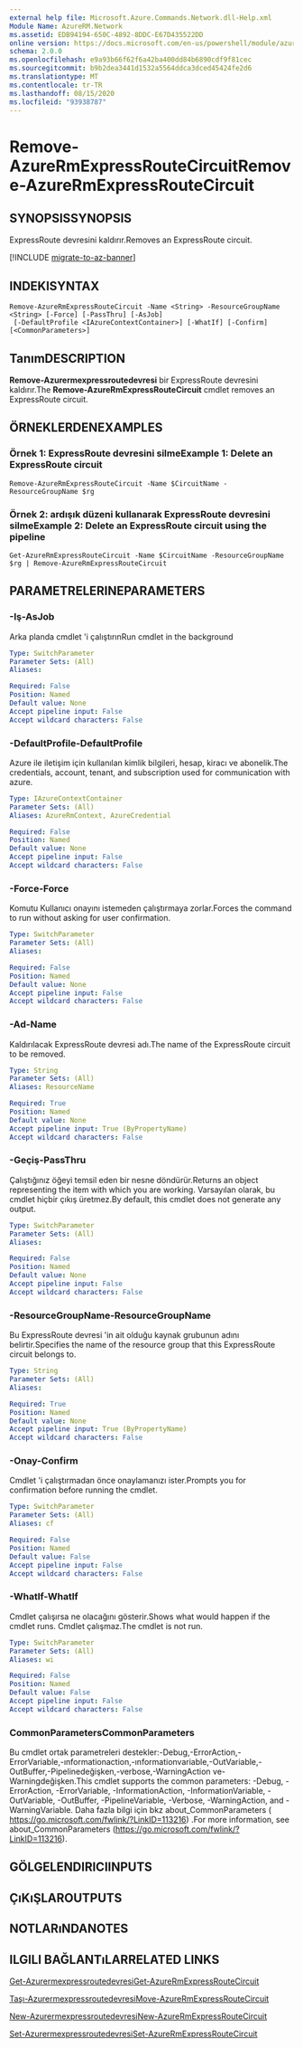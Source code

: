 ```yaml
---
external help file: Microsoft.Azure.Commands.Network.dll-Help.xml
Module Name: AzureRM.Network
ms.assetid: EDB94194-650C-4892-8DDC-E67D435522DD
online version: https://docs.microsoft.com/en-us/powershell/module/azurerm.network/remove-azurermexpressroutecircuit
schema: 2.0.0
ms.openlocfilehash: e9a93b66f62f6a42ba400dd84b6890cdf9f81cec
ms.sourcegitcommit: b9b2dea3441d1532a5564ddca3dced45424fe2d6
ms.translationtype: MT
ms.contentlocale: tr-TR
ms.lasthandoff: 08/15/2020
ms.locfileid: "93938787"
---
```

# <span data-ttu-id="03259-101">Remove-AzureRmExpressRouteCircuit</span><span class="sxs-lookup"><span data-stu-id="03259-101">Remove-AzureRmExpressRouteCircuit</span></span>

## <span data-ttu-id="03259-102">SYNOPSIS</span><span class="sxs-lookup"><span data-stu-id="03259-102">SYNOPSIS</span></span>
<span data-ttu-id="03259-103">ExpressRoute devresini kaldırır.</span><span class="sxs-lookup"><span data-stu-id="03259-103">Removes an ExpressRoute circuit.</span></span>

[!INCLUDE [migrate-to-az-banner](../../includes/migrate-to-az-banner.md)]

## <span data-ttu-id="03259-104">INDEKI</span><span class="sxs-lookup"><span data-stu-id="03259-104">SYNTAX</span></span>

```
Remove-AzureRmExpressRouteCircuit -Name <String> -ResourceGroupName <String> [-Force] [-PassThru] [-AsJob]
 [-DefaultProfile <IAzureContextContainer>] [-WhatIf] [-Confirm] [<CommonParameters>]
```

## <span data-ttu-id="03259-105">Tanım</span><span class="sxs-lookup"><span data-stu-id="03259-105">DESCRIPTION</span></span>
<span data-ttu-id="03259-106">**Remove-Azurermexpressroutedevresi** bir ExpressRoute devresini kaldırır.</span><span class="sxs-lookup"><span data-stu-id="03259-106">The **Remove-AzureRmExpressRouteCircuit** cmdlet removes an ExpressRoute circuit.</span></span>

## <span data-ttu-id="03259-107">ÖRNEKLERDEN</span><span class="sxs-lookup"><span data-stu-id="03259-107">EXAMPLES</span></span>

### <span data-ttu-id="03259-108">Örnek 1: ExpressRoute devresini silme</span><span class="sxs-lookup"><span data-stu-id="03259-108">Example 1: Delete an ExpressRoute circuit</span></span>
```
Remove-AzureRmExpressRouteCircuit -Name $CircuitName -ResourceGroupName $rg
```

### <span data-ttu-id="03259-109">Örnek 2: ardışık düzeni kullanarak ExpressRoute devresini silme</span><span class="sxs-lookup"><span data-stu-id="03259-109">Example 2: Delete an ExpressRoute circuit using the pipeline</span></span>
```
Get-AzureRmExpressRouteCircuit -Name $CircuitName -ResourceGroupName $rg | Remove-AzureRmExpressRouteCircuit
```

## <span data-ttu-id="03259-110">PARAMETRELERINE</span><span class="sxs-lookup"><span data-stu-id="03259-110">PARAMETERS</span></span>

### <span data-ttu-id="03259-111">-Iş</span><span class="sxs-lookup"><span data-stu-id="03259-111">-AsJob</span></span>
<span data-ttu-id="03259-112">Arka planda cmdlet 'i çalıştırın</span><span class="sxs-lookup"><span data-stu-id="03259-112">Run cmdlet in the background</span></span>

```yaml
Type: SwitchParameter
Parameter Sets: (All)
Aliases: 

Required: False
Position: Named
Default value: None
Accept pipeline input: False
Accept wildcard characters: False
```

### <span data-ttu-id="03259-113">-DefaultProfile</span><span class="sxs-lookup"><span data-stu-id="03259-113">-DefaultProfile</span></span>
<span data-ttu-id="03259-114">Azure ile iletişim için kullanılan kimlik bilgileri, hesap, kiracı ve abonelik.</span><span class="sxs-lookup"><span data-stu-id="03259-114">The credentials, account, tenant, and subscription used for communication with azure.</span></span>

```yaml
Type: IAzureContextContainer
Parameter Sets: (All)
Aliases: AzureRmContext, AzureCredential

Required: False
Position: Named
Default value: None
Accept pipeline input: False
Accept wildcard characters: False
```

### <span data-ttu-id="03259-115">-Force</span><span class="sxs-lookup"><span data-stu-id="03259-115">-Force</span></span>
<span data-ttu-id="03259-116">Komutu Kullanıcı onayını istemeden çalıştırmaya zorlar.</span><span class="sxs-lookup"><span data-stu-id="03259-116">Forces the command to run without asking for user confirmation.</span></span>

```yaml
Type: SwitchParameter
Parameter Sets: (All)
Aliases: 

Required: False
Position: Named
Default value: None
Accept pipeline input: False
Accept wildcard characters: False
```

### <span data-ttu-id="03259-117">-Ad</span><span class="sxs-lookup"><span data-stu-id="03259-117">-Name</span></span>
<span data-ttu-id="03259-118">Kaldırılacak ExpressRoute devresi adı.</span><span class="sxs-lookup"><span data-stu-id="03259-118">The name of the ExpressRoute circuit to be removed.</span></span>

```yaml
Type: String
Parameter Sets: (All)
Aliases: ResourceName

Required: True
Position: Named
Default value: None
Accept pipeline input: True (ByPropertyName)
Accept wildcard characters: False
```

### <span data-ttu-id="03259-119">-Geçiş</span><span class="sxs-lookup"><span data-stu-id="03259-119">-PassThru</span></span>
<span data-ttu-id="03259-120">Çalıştığınız öğeyi temsil eden bir nesne döndürür.</span><span class="sxs-lookup"><span data-stu-id="03259-120">Returns an object representing the item with which you are working.</span></span> <span data-ttu-id="03259-121">Varsayılan olarak, bu cmdlet hiçbir çıkış üretmez.</span><span class="sxs-lookup"><span data-stu-id="03259-121">By default, this cmdlet does not generate any output.</span></span>

```yaml
Type: SwitchParameter
Parameter Sets: (All)
Aliases: 

Required: False
Position: Named
Default value: None
Accept pipeline input: False
Accept wildcard characters: False
```

### <span data-ttu-id="03259-122">-ResourceGroupName</span><span class="sxs-lookup"><span data-stu-id="03259-122">-ResourceGroupName</span></span>
<span data-ttu-id="03259-123">Bu ExpressRoute devresi 'in ait olduğu kaynak grubunun adını belirtir.</span><span class="sxs-lookup"><span data-stu-id="03259-123">Specifies the name of the resource group that this ExpressRoute circuit belongs to.</span></span>

```yaml
Type: String
Parameter Sets: (All)
Aliases: 

Required: True
Position: Named
Default value: None
Accept pipeline input: True (ByPropertyName)
Accept wildcard characters: False
```

### <span data-ttu-id="03259-124">-Onay</span><span class="sxs-lookup"><span data-stu-id="03259-124">-Confirm</span></span>
<span data-ttu-id="03259-125">Cmdlet 'i çalıştırmadan önce onaylamanızı ister.</span><span class="sxs-lookup"><span data-stu-id="03259-125">Prompts you for confirmation before running the cmdlet.</span></span>

```yaml
Type: SwitchParameter
Parameter Sets: (All)
Aliases: cf

Required: False
Position: Named
Default value: False
Accept pipeline input: False
Accept wildcard characters: False
```

### <span data-ttu-id="03259-126">-WhatIf</span><span class="sxs-lookup"><span data-stu-id="03259-126">-WhatIf</span></span>
<span data-ttu-id="03259-127">Cmdlet çalışırsa ne olacağını gösterir.</span><span class="sxs-lookup"><span data-stu-id="03259-127">Shows what would happen if the cmdlet runs.</span></span>
<span data-ttu-id="03259-128">Cmdlet çalışmaz.</span><span class="sxs-lookup"><span data-stu-id="03259-128">The cmdlet is not run.</span></span>

```yaml
Type: SwitchParameter
Parameter Sets: (All)
Aliases: wi

Required: False
Position: Named
Default value: False
Accept pipeline input: False
Accept wildcard characters: False
```

### <span data-ttu-id="03259-129">CommonParameters</span><span class="sxs-lookup"><span data-stu-id="03259-129">CommonParameters</span></span>
<span data-ttu-id="03259-130">Bu cmdlet ortak parametreleri destekler:-Debug,-ErrorAction,-ErrorVariable,-ınformationaction,-ınformationvariable,-OutVariable,-OutBuffer,-Pipelinedeğişken,-verbose,-WarningAction ve-Warningdeğişken.</span><span class="sxs-lookup"><span data-stu-id="03259-130">This cmdlet supports the common parameters: -Debug, -ErrorAction, -ErrorVariable, -InformationAction, -InformationVariable, -OutVariable, -OutBuffer, -PipelineVariable, -Verbose, -WarningAction, and -WarningVariable.</span></span> <span data-ttu-id="03259-131">Daha fazla bilgi için bkz about_CommonParameters ( https://go.microsoft.com/fwlink/?LinkID=113216) .</span><span class="sxs-lookup"><span data-stu-id="03259-131">For more information, see about_CommonParameters (https://go.microsoft.com/fwlink/?LinkID=113216).</span></span>

## <span data-ttu-id="03259-132">GÖLGELENDIRICI</span><span class="sxs-lookup"><span data-stu-id="03259-132">INPUTS</span></span>

## <span data-ttu-id="03259-133">ÇıKıŞLAR</span><span class="sxs-lookup"><span data-stu-id="03259-133">OUTPUTS</span></span>

## <span data-ttu-id="03259-134">NOTLARıNDA</span><span class="sxs-lookup"><span data-stu-id="03259-134">NOTES</span></span>

## <span data-ttu-id="03259-135">ILGILI BAĞLANTıLAR</span><span class="sxs-lookup"><span data-stu-id="03259-135">RELATED LINKS</span></span>

[<span data-ttu-id="03259-136">Get-Azurermexpressroutedevresi</span><span class="sxs-lookup"><span data-stu-id="03259-136">Get-AzureRmExpressRouteCircuit</span></span>](Get-AzureRmExpressRouteCircuit.md)

[<span data-ttu-id="03259-137">Taşı-Azurermexpressroutedevresi</span><span class="sxs-lookup"><span data-stu-id="03259-137">Move-AzureRmExpressRouteCircuit</span></span>](Move-AzureRmExpressRouteCircuit.md)

[<span data-ttu-id="03259-138">New-Azurermexpressroutedevresi</span><span class="sxs-lookup"><span data-stu-id="03259-138">New-AzureRmExpressRouteCircuit</span></span>](New-AzureRmExpressRouteCircuit.md)

[<span data-ttu-id="03259-139">Set-Azurermexpressroutedevresi</span><span class="sxs-lookup"><span data-stu-id="03259-139">Set-AzureRmExpressRouteCircuit</span></span>](Set-AzureRmExpressRouteCircuit.md)
